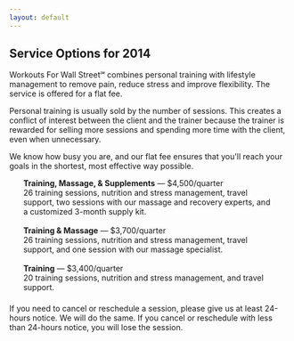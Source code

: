 ```yaml
---
layout: default
---
```


## Service Options for 2014

Workouts For Wall Street℠ combines personal training with lifestyle management to remove pain, reduce stress and improve flexibility. The service is offered for a flat fee. 

Personal training is usually sold by the number of sessions. This creates a conflict of interest between the client and the trainer because the trainer is rewarded for selling more sessions and spending more time with the client, even when unnecessary.

We know how busy you are, and our flat fee ensures that you'll reach your goals in the shortest, most effective way possible.

<div style="max-width:90%;margin:0 auto 1.5em;">
<strong>Training, Massage, & Supplements</strong> — $4,500/quarter</br>
26 training sessions, nutrition and stress management, travel support, two sessions with our massage and recovery experts, and a customized 3-month supply kit.</br>
</br>
<strong>Training & Massage</strong> — $3,700/quarter</br>
26 training sessions, nutrition and stress management, travel support, and one session with our massage specialist.</br>
</br>
<strong>Training</strong> — $3,400/quarter</br>
20 training sessions, nutrition and stress management, and travel support.</br>
</div>

If you need to cancel or reschedule a session, please give us at least 24-hours notice. We will do the same. If you cancel or reschedule with less than 24-hours notice, you will lose the session.

